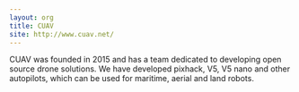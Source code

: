 ```yaml
---
layout: org
title: CUAV
site: http://www.cuav.net/
---
```

CUAV was founded in 2015 and has a team dedicated to developing open source drone solutions.
 We have developed pixhack, V5, V5 nano and other autopilots, which can be used for maritime, aerial and land robots.
